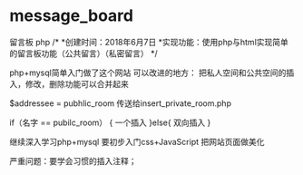 # message_board
留言板
php /* *创建时间：2018年6月7日 *实现功能：使用php与html实现简单的留言板功能（公共留言）（私密留言） */

php+mysql简单入门做了这个网站 可以改进的地方： 把私人空间和公共空间的插入，修改，删除功能可以合并起来

$addressee = pubhlic_room 传送给insert_private_room.php

if（名字 == pubilc_room） { 一个插入 }else{ 双向插入 }

继续深入学习php+mysql 要初步入门css+JavaScript 把网站页面做美化

严重问题：要学会习惯的插入注释；
